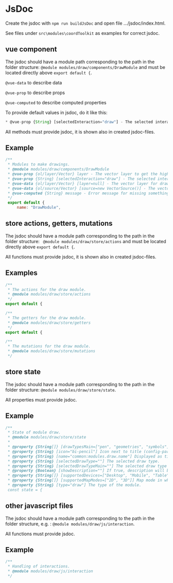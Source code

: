 # JsDoc

Create the jsdoc with `npm run buildJsDoc` and open file .../jsdoc/index.html.

See files under `src\modules\coordToolkit` as examples for correct jsdoc.

## vue component

The jsdoc should have a module path corresponding to the path in the folder structure: `@module modules/draw/components/DrawModule` and must be located directly above `export default {`.

`@vue-data` to describe data

`@vue-prop` to describe props

`@vue-computed`  to describe computed properties

To provide default values in jsdoc, do it like this:
```js
* @vue-prop {String} [selectedInteraction="draw"] - The selected interaction.
```

All methods must provide jsdoc, it is shown also in created jsdoc-files.

## Example

```js
/**
 * Modules to make drawings.
 * @module modules/draw/components/DrawModule
 * @vue-prop {ol/layer/Vector} layer - The vector layer to get the hight of.
 * @vue-prop {String} [selectedInteraction="draw"] - The selected interaction.
 * @vue-data {ol/layer/Vector} [layer=null] - The vector layer for drawings.
 * @vue-data {ol/source/Vector} [source=new VectorSource()] - The vector source for drawings.
 * @vue-computed {String} message - Error message for missing something.
 */
 export default {
     name: "DrawModule",
```

## store actions, getters, mutations

The jsdoc should have a module path corresponding to the path in the folder structure: ` @module modules/draw/store/actions` and must be located directly above `export default {`.

All functions must provide jsdoc, it is shown also in created jsdoc-files.

## Examples
```js
/**
 * The actions for the draw module.
 * @module modules/draw/store/actions
 */
export default {
```

```js
/**
 * The getters for the draw module.
 * @module modules/draw/store/getters
 */
export default {
```

```js
/**
 * The mutations for the draw module.
 * @module modules/draw/store/mutations
 */
```

## store state

The jsdoc should have a module path corresponding to the path in the folder structure: `@module modules/draw/store/state`.

All properties must provide jsdoc.

## Example
```js
/**
 * State of module draw.
 * @module modules/draw/store/state
 *
 * @property {String[]} [drawTypesMain=["pen", "geometries", "symbols"]] The top level (main) drawing types.
 * @property {String} [icon="bi-pencil"] Icon next to title (config-param)
 * @property {String} [name="common:modules.draw.name"] Displayed as title (config-param)
 * @property {String} [selectedDrawType=""] The selected draw type.
 * @property {String} [selectedDrawTypeMain=""] The selected draw type main.
 * @property {Boolean} [showDescription=""] If true, description will be shown.
 * @property {String[]} [supportedDevices=["Desktop", "Mobile", "Table"]] Devices on which the module is displayed.
 * @property {String[]} [supportedMapModes=["2D", "3D"]] Map mode in which this module can be used.
 * @property {String} [type="draw"] The type of the module.
 const state = {
```

## other javascript files

The jsdoc should have a module path corresponding to the path in the folder structure, e.g. : `@module modules/draw/js/interaction`.

All functions must provide jsdoc.

## Example
```js
/**
 * Handling of interactions.
 * @module modules/draw/js/interaction
 */
```

